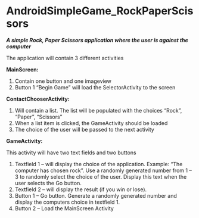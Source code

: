 AndroidSimpleGame_RockPaperScissors
===================================

<b><i>A simple Rock, Paper Scissors application where the user is against the computer</i></b>

 The application will contain 3 different activities

<b>MainScreen:</b>

   1. Contain one button and one imageview 
   2. Button 1 “Begin Game” will load the SelectorActivity to the screen

<b>ContactChooserActivity:</b>

   1. Will contain a list. The list will be populated with the choices “Rock”, “Paper”, “Scissors”
   2. When a list item is clicked, the GameActivity should be loaded
   3. The choice of the user will be passed to the next activity
   
<b>GameActivity:</b>

This activity will have two text fields and two buttons
   
   1. Textfield 1 – will display the choice of the application. Example: “The computer has chosen rock”. Use a randomly generated number from 1 – 3 to randomly select the choice of the user. Display this text when the user selects the Go button.
   2. Textfield 2 – will display the result (if you win or lose).
   3. Button 1 – Go button. Generate a randomly generated number and display the computers choice in textfield 1.
   4. Button 2 – Load the MainScreen Activity 
